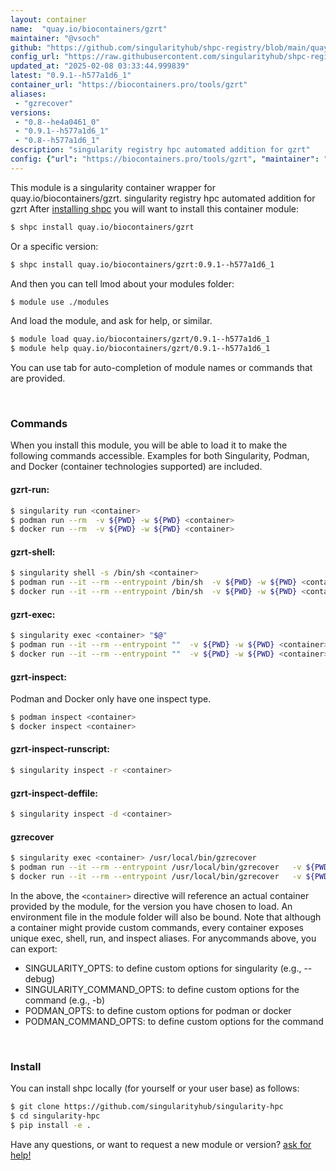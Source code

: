 ```yaml
---
layout: container
name:  "quay.io/biocontainers/gzrt"
maintainer: "@vsoch"
github: "https://github.com/singularityhub/shpc-registry/blob/main/quay.io/biocontainers/gzrt/container.yaml"
config_url: "https://raw.githubusercontent.com/singularityhub/shpc-registry/main/quay.io/biocontainers/gzrt/container.yaml"
updated_at: "2025-02-08 03:33:44.999839"
latest: "0.9.1--h577a1d6_1"
container_url: "https://biocontainers.pro/tools/gzrt"
aliases:
 - "gzrecover"
versions:
 - "0.8--he4a0461_0"
 - "0.9.1--h577a1d6_1"
 - "0.8--h577a1d6_1"
description: "singularity registry hpc automated addition for gzrt"
config: {"url": "https://biocontainers.pro/tools/gzrt", "maintainer": "@vsoch", "description": "singularity registry hpc automated addition for gzrt", "latest": {"0.9.1--h577a1d6_1": "sha256:361c21f1cceb56313cbef06c7880503c39c54abc8def7c490509158b57d450c2"}, "tags": {"0.8--he4a0461_0": "sha256:1486d96c1fe956ef9689d356657ee33e573061ecad2468897d84b1fad4fdf7aa", "0.9.1--h577a1d6_1": "sha256:361c21f1cceb56313cbef06c7880503c39c54abc8def7c490509158b57d450c2", "0.8--h577a1d6_1": "sha256:0ef24d19bf72b2144f89f5d0853735435dc05ae21b69dfed0e09ebd7261adcf3"}, "docker": "quay.io/biocontainers/gzrt", "aliases": {"gzrecover": "/usr/local/bin/gzrecover"}}
---
```


This module is a singularity container wrapper for quay.io/biocontainers/gzrt.
singularity registry hpc automated addition for gzrt
After [installing shpc](#install) you will want to install this container module:


```bash
$ shpc install quay.io/biocontainers/gzrt
```

Or a specific version:

```bash
$ shpc install quay.io/biocontainers/gzrt:0.9.1--h577a1d6_1
```

And then you can tell lmod about your modules folder:

```bash
$ module use ./modules
```

And load the module, and ask for help, or similar.

```bash
$ module load quay.io/biocontainers/gzrt/0.9.1--h577a1d6_1
$ module help quay.io/biocontainers/gzrt/0.9.1--h577a1d6_1
```

You can use tab for auto-completion of module names or commands that are provided.

<br>

### Commands

When you install this module, you will be able to load it to make the following commands accessible.
Examples for both Singularity, Podman, and Docker (container technologies supported) are included.

#### gzrt-run:

```bash
$ singularity run <container>
$ podman run --rm  -v ${PWD} -w ${PWD} <container>
$ docker run --rm  -v ${PWD} -w ${PWD} <container>
```

#### gzrt-shell:

```bash
$ singularity shell -s /bin/sh <container>
$ podman run --it --rm --entrypoint /bin/sh  -v ${PWD} -w ${PWD} <container>
$ docker run --it --rm --entrypoint /bin/sh  -v ${PWD} -w ${PWD} <container>
```

#### gzrt-exec:

```bash
$ singularity exec <container> "$@"
$ podman run --it --rm --entrypoint ""  -v ${PWD} -w ${PWD} <container> "$@"
$ docker run --it --rm --entrypoint ""  -v ${PWD} -w ${PWD} <container> "$@"
```

#### gzrt-inspect:

Podman and Docker only have one inspect type.

```bash
$ podman inspect <container>
$ docker inspect <container>
```

#### gzrt-inspect-runscript:

```bash
$ singularity inspect -r <container>
```

#### gzrt-inspect-deffile:

```bash
$ singularity inspect -d <container>
```


#### gzrecover

```bash
$ singularity exec <container> /usr/local/bin/gzrecover
$ podman run --it --rm --entrypoint /usr/local/bin/gzrecover   -v ${PWD} -w ${PWD} <container> -c " $@"
$ docker run --it --rm --entrypoint /usr/local/bin/gzrecover   -v ${PWD} -w ${PWD} <container> -c " $@"
```



In the above, the `<container>` directive will reference an actual container provided
by the module, for the version you have chosen to load. An environment file in the
module folder will also be bound. Note that although a container
might provide custom commands, every container exposes unique exec, shell, run, and
inspect aliases. For anycommands above, you can export:

 - SINGULARITY_OPTS: to define custom options for singularity (e.g., --debug)
 - SINGULARITY_COMMAND_OPTS: to define custom options for the command (e.g., -b)
 - PODMAN_OPTS: to define custom options for podman or docker
 - PODMAN_COMMAND_OPTS: to define custom options for the command

<br>

### Install

You can install shpc locally (for yourself or your user base) as follows:

```bash
$ git clone https://github.com/singularityhub/singularity-hpc
$ cd singularity-hpc
$ pip install -e .
```

Have any questions, or want to request a new module or version? [ask for help!](https://github.com/singularityhub/singularity-hpc/issues)